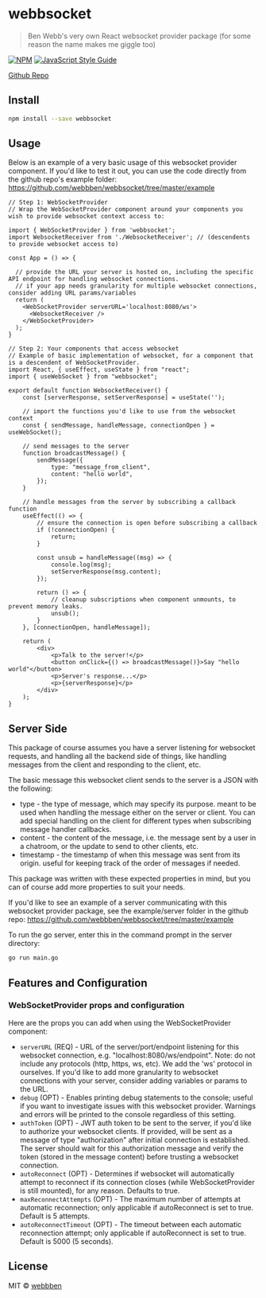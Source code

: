 # webbsocket

> Ben Webb's very own React websocket provider package (for some reason the name makes me giggle too)

[![NPM](https://img.shields.io/npm/v/webbsocket.svg)](https://www.npmjs.com/package/webbsocket) [![JavaScript Style Guide](https://img.shields.io/badge/code_style-standard-brightgreen.svg)](https://standardjs.com)

[Github Repo](https://github.com/webbben/webbsocket)

## Install

```bash
npm install --save webbsocket
```

## Usage

Below is an example of a very basic usage of this websocket provider component. If you'd like to test it out, you can use the code directly from the github repo's example folder: https://github.com/webbben/webbsocket/tree/master/example

```tsx
// Step 1: WebSocketProvider
// Wrap the WebSocketProvider component around your components you wish to provide websocket context access to:

import { WebSocketProvider } from 'webbsocket';
import WebsocketReceiver from './WebsocketReceiver'; // (descendents to provide websocket access to)

const App = () => {

  // provide the URL your server is hosted on, including the specific API endpoint for handling websocket connections.
  // if your app needs granularity for multiple websocket connections, consider adding URL params/variables
  return (
    <WebSocketProvider serverURL='localhost:8080/ws'>
      <WebsocketReceiver />
    </WebSocketProvider>
  );
}
```

```tsx
// Step 2: Your components that access websocket
// Example of basic implementation of websocket, for a component that is a descendent of WebSocketProvider.
import React, { useEffect, useState } from "react";
import { useWebSocket } from "webbsocket";

export default function WebsocketReceiver() {
    const [serverResponse, setServerResponse] = useState('');

    // import the functions you'd like to use from the websocket context
    const { sendMessage, handleMessage, connectionOpen } = useWebSocket();

    // send messages to the server
    function broadcastMessage() {
        sendMessage({
            type: "message_from_client",
            content: "hello world",
        });
    }

    // handle messages from the server by subscribing a callback function
    useEffect(() => {
        // ensure the connection is open before subscribing a callback
        if (!connectionOpen) {
            return;
        }

        const unsub = handleMessage((msg) => {
            console.log(msg);
            setServerResponse(msg.content);
        });

        return () => {
            // cleanup subscriptions when component unmounts, to prevent memory leaks.
            unsub();
        }
    }, [connectionOpen, handleMessage]);

    return (
        <div>
            <p>Talk to the server!</p>
            <button onClick={() => broadcastMessage()}>Say "hello world"</button>
            <p>Server's response...</p>
            <p>{serverResponse}</p>
        </div>
    );
}
```

## Server Side
This package of course assumes you have a server listening for websocket requests, and handling all the backend side of things, like handling messages from the client and responding to the client, etc.

The basic message this websocket client sends to the server is a JSON with the following:
* type - the type of message, which may specify its purpose. meant to be used when handling the message either on the server or client. You can add special handling on the client for different types when subscribing message handler callbacks.
* content - the content of the message, i.e. the message sent by a user in a chatroom, or the update to send to other clients, etc.
* timestamp - the timestamp of when this message was sent from its origin. useful for keeping track of the order of messages if needed.

This package was written with these expected properties in mind, but you can of course add more properties to suit your needs.

If you'd like to see an example of a server communicating with this websocket provider package, see the example/server folder in the github repo: https://github.com/webbben/webbsocket/tree/master/example

To run the go server, enter this in the command prompt in the server directory:

```bash
go run main.go
```

## Features and Configuration
### WebSocketProvider props and configuration
Here are the props you can add when using the WebSocketProvider component:

* `serverURL` (REQ) - URL of the server/port/endpoint listening for this websocket connection, e.g. "localhost:8080/ws/endpoint". Note: do not include any protocols (http, https, ws, etc). We add the 'ws' protocol in ourselves. If you'd like to add more granularity to websocket connections with your server, consider adding variables or params to the URL.
* `debug` (OPT) - Enables printing debug statements to the console; useful if you want to investigate issues with this websocket provider. Warnings and errors will be printed to the console regardless of this setting.
* `authToken` (OPT) - JWT auth token to be sent to the server, if you'd like to authorize your websocket clients. If provided, will be sent as a message of type "authorization" after initial connection is established. The server should wait for this authorization message and verify the token (stored in the message content) before trusting a websocket connection.
* `autoReconnect` (OPT) - Determines if websocket will automatically attempt to reconnect if its connection closes (while WebSocketProvider is still mounted), for any reason. Defaults to true.
* `maxReconnectAttempts` (OPT) - The maximum number of attempts at automatic reconnection; only applicable if autoReconnect is set to true. Default is 5 attempts.
* `autoReconnectTimeout` (OPT) - The timeout between each automatic reconnection attempt; only applicable if autoReconnect is set to true. Default is 5000 (5 seconds).

## License

MIT © [webbben](https://github.com/webbben)
